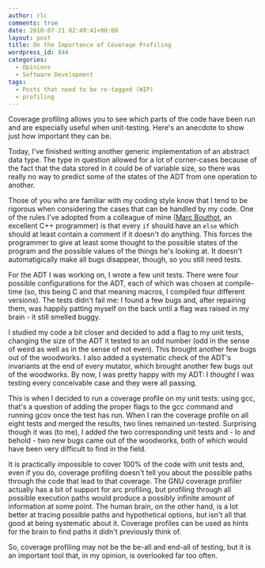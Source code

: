 ```yaml
---
author: rlc
comments: true
date: 2010-07-21 02:49:41+00:00
layout: post
title: On the Importance of Coverage Profiling
wordpress_id: 844
categories:
  - Opinions
  - Software Development
tags:
  - Posts that need to be re-tagged (WIP)
  - profiling
---
```


Coverage profiling allows you to see which parts of the code have been run and are especially useful when unit-testing. Here's an anecdote to show just how important they can be.

<!--more-->

Today, I've finished writing another generic implementation of an abstract data type. The type in question allowed for a lot of corner-cases because of the fact that the data stored in it could be of variable size, so there was really no way to predict some of the states of the ADT from one operation to another.

Those of you who are familiar with my coding style know that I tend to be rigorous when considering the cases that can be handled by my code. One of the rules I've adopted from a colleague of mine ([Marc Bouthot](http://www.facebook.com/marc.bouthot), an excellent C++ programmer) is that every `if` should have an `else` which should at least contain a comment if it doesn't do anything. This forces the programmer to give at least some thought to the possible states of the program and the possible values of the things he's looking at. It doesn't automatigically make all bugs disappear, though, so you still need tests.

For the ADT I was working on, I wrote a few unit tests. There were four possible configurations for the ADT, each of which was chosen at compile-time (so, this being C and that meaning macros, I compiled four different versions). The tests didn't fail me: I found a few bugs and, after repairing them, was happily patting myself on the back until a flag was raised in my brain - it still smelled buggy.

I studied my code a bit closer and decided to add a flag to my unit tests, changing the size of the ADT it tested to an odd number (odd in the sense of weird as well as in the sense of not even). This brought another few bugs out of the woodworks. I also added a systematic check of the ADT's invariants at the end of every mutator, which brought another few bugs out of the woodworks. By now, I was pretty happy with my ADT: I _thought_ I was testing every conceivable case and they were all passing.

This is when I decided to run a coverage profile on my unit tests: using gcc, that's a question of adding the proper flags to the gcc command and running gcov once the test has run. When I ran the coverage profile on all eight tests and merged the results, two lines remained un-tested. Surprising though it was (to me), I added the two corresponding unit tests and - lo and behold - two new bugs came out of the woodworks, both of which would have been very difficult to find in the field.

It is practically impossible to cover 100% of the code with unit tests and, even if you do, coverage profiling doesn't tell you about the possible paths through the code that lead to that coverage. The GNU coverage profiler actually has a bit of support for arc profiling, but profiling through all possible execution paths would produce a possibly infinite amount of information at some point. The human brain, on the other hand, is a lot better at tracing possible paths and hypothetical options, but isn't all that good at being systematic about it. Coverage profiles can be used as hints for the brain to find paths it didn't previously think of.

So, coverage profiling may not be the be-all and end-all of testing, but it is an important tool that, in my opinion, is overlooked far too often.

